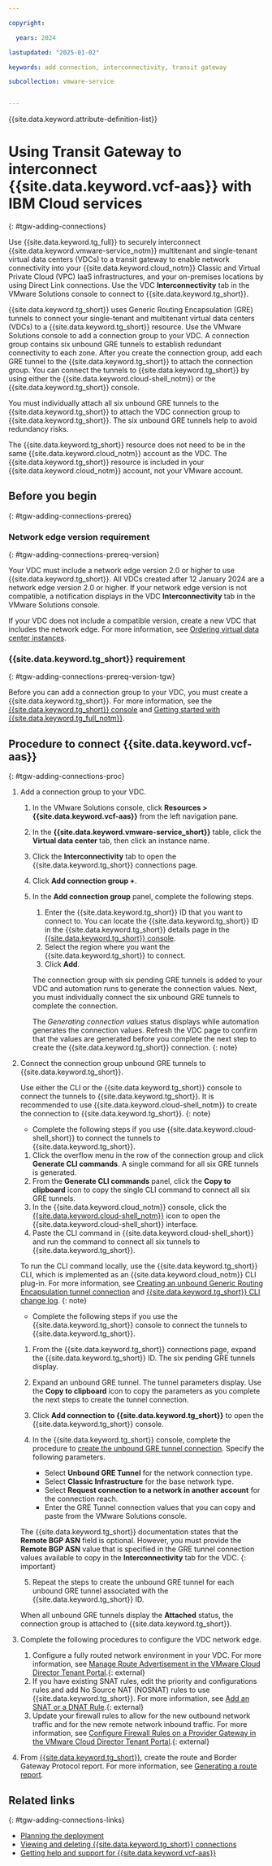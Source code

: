 ```yaml
---

copyright:

  years: 2024

lastupdated: "2025-01-02"

keywords: add connection, interconnectivity, transit gateway

subcollection: vmware-service


---
```


{{site.data.keyword.attribute-definition-list}}

# Using Transit Gateway to interconnect {{site.data.keyword.vcf-aas}} with IBM Cloud services
{: #tgw-adding-connections}

Use {{site.data.keyword.tg_full}} to securely interconnect {{site.data.keyword.vmware-service_notm}} multitenant and single-tenant virtual data centers (VDCs) to a transit gateway to enable network connectivity into your {{site.data.keyword.cloud_notm}} Classic and Virtual Private Cloud (VPC) IaaS infrastructures, and your on-premises locations by using Direct Link connections. Use the VDC **Interconnectivity** tab in the VMware Solutions console to connect to {{site.data.keyword.tg_short}}.

{{site.data.keyword.tg_short}} uses Generic Routing Encapsulation (GRE) tunnels to connect your single-tenant and multitenant virtual data centers (VDCs) to a {{site.data.keyword.tg_short}} resource. Use the VMware Solutions console to add a connection group to your VDC. A connection group contains six unbound GRE tunnels to establish redundant connectivity to each zone. After you create the connection group, add each GRE tunnel to the {{site.data.keyword.tg_short}} to attach the connection group. You can connect the tunnels to {{site.data.keyword.tg_short}} by using either the {{site.data.keyword.cloud-shell_notm}} or the {{site.data.keyword.tg_short}} console.

You must individually attach all six unbound GRE tunnels to the {{site.data.keyword.tg_short}} to attach the VDC connection group to {{site.data.keyword.tg_short}}. The six unbound GRE tunnels help to avoid redundancy risks.

The {{site.data.keyword.tg_short}} resource does not need to be in the same {{site.data.keyword.cloud_notm}} account as the VDC. The {{site.data.keyword.tg_short}} resource is included in your {{site.data.keyword.cloud_notm}} account, not your VMware account.

## Before you begin
{: #tgw-adding-connections-prereq}

### Network edge version requirement
{: #tgw-adding-connections-prereq-version}

Your VDC must include a network edge version 2.0 or higher to use {{site.data.keyword.tg_short}}. All VDCs created after 12 January 2024 are a network edge version 2.0 or higher. If your network edge version is not compatible, a notification displays in the VDC **Interconnectivity** tab in the VMware Solutions console.

If your VDC does not include a compatible version, create a new VDC that includes the network edge. For more information, see [Ordering virtual data center instances](/docs/vmware-service?topic=vmware-service-vdc-adding).

### {{site.data.keyword.tg_short}} requirement
{: #tgw-adding-connections-prereq-version-tgw}

Before you can add a connection group to your VDC, you must create a {{site.data.keyword.tg_short}}. For more information, see the [{{site.data.keyword.tg_short}} console](https://cloud.ibm.com/interconnectivity/transit/provision) and [Getting started with {{site.data.keyword.tg_full_notm}}](/docs/transit-gateway?topic=transit-gateway-getting-started).

## Procedure to connect {{site.data.keyword.vcf-aas}}
{: #tgw-adding-connections-proc}

1. Add a connection group to your VDC.
   1. In the VMware Solutions console, click **Resources > {{site.data.keyword.vcf-aas}}** from the left navigation pane.
   2. In the **{{site.data.keyword.vmware-service_short}}** table, click the **Virtual data center** tab, then click an instance name.
   3. Click the **Interconnectivity** tab to open the {{site.data.keyword.tg_short}} connections page.
   4. Click **Add connection group +**.
   5. In the **Add connection group** panel, complete the following steps.
      1. Enter the {{site.data.keyword.tg_short}} ID that you want to connect to. You can locate the {{site.data.keyword.tg_short}} ID in the {{site.data.keyword.tg_short}} details page in the [{{site.data.keyword.tg_short}} console](https://cloud.ibm.com/interconnectivity/transit/provision).
      2. Select the region where you want the {{site.data.keyword.tg_short}} to connect.
      3. Click **Add**.

      The connection group with six pending GRE tunnels is added to your VDC and automation runs to generate the connection values. Next, you must individually connect the six unbound GRE tunnels to complete the connection.

      The *Generating connection values* status displays while automation generates the connection values. Refresh the VDC page to confirm that the values are generated before you complete the next step to create the {{site.data.keyword.tg_short}} connection.
      {: note}

2. Connect the connection group unbound GRE tunnels to {{site.data.keyword.tg_short}}.

   Use either the CLI or the {{site.data.keyword.tg_short}} console to connect the tunnels to {{site.data.keyword.tg_short}}. It is recommended to use {{site.data.keyword.cloud-shell_notm}} to create the connection to {{site.data.keyword.tg_short}}.
   {: note}

   * Complete the following steps if you use {{site.data.keyword.cloud-shell_short}} to connect the tunnels to {{site.data.keyword.tg_short}}.
   1. Click the overflow menu in the row of the connection group and click **Generate CLI commands**. A single command for all six GRE tunnels is generated.
   2. From the **Generate CLI commands** panel, click the **Copy to clipboard** icon to copy the single CLI command to connect all six GRE tunnels.
   3. In the {{site.data.keyword.cloud_notm}} console, click the [{{site.data.keyword.cloud-shell_notm}}](https://cloud.ibm.com/shell) icon to open the {{site.data.keyword.cloud-shell_short}} interface.
   4. Paste the CLI command in {{site.data.keyword.cloud-shell_short}} and run the command to connect all six tunnels to {{site.data.keyword.tg_short}}.

   To run the CLI command locally, use the {{site.data.keyword.tg_short}} CLI, which is implemented as an {{site.data.keyword.cloud_notm}} CLI plug-in. For more information, see [Creating an unbound Generic Routing Encapsulation tunnel connection](/docs/transit-gateway?topic=transit-gateway-unbound-gre-connection&interface=cli) and [{{site.data.keyword.tg_short}} CLI change log](/docs/transit-gateway?topic=transit-gateway-cli-change-log&interface=cli).
   {: note}

   * Complete the following steps if you use the {{site.data.keyword.tg_short}} console to connect the tunnels to {{site.data.keyword.tg_short}}.
   1. From the {{site.data.keyword.tg_short}} connections page, expand the {{site.data.keyword.tg_short}} ID. The six pending GRE tunnels display.
   2. Expand an unbound GRE tunnel. The tunnel parameters display. Use the **Copy to clipboard** icon to copy the parameters as you complete the next steps to create the tunnel connection.
   3. Click **Add connection to {{site.data.keyword.tg_short}}** to open the {{site.data.keyword.tg_short}} console.
   4. In the {{site.data.keyword.tg_short}} console, complete the procedure to [create the unbound GRE tunnel connection](/docs/transit-gateway?topic=transit-gateway-unbound-gre-connection&interface=ui). Specify the following parameters.

      * Select **Unbound GRE Tunnel** for the network connection type.
      * Select **Classic Infrastructure** for the base network type.
      * Select **Request connection to a network in another account** for the connection reach.
      * Enter the GRE Tunnel connection values that you can copy and paste from the VMware Solutions console.

   The {{site.data.keyword.tg_short}} documentation states that the **Remote BGP ASN** field is optional. However, you must provide the **Remote BGP ASN** value that is specified in the GRE tunnel connection values available to copy in the **Interconnectivity** tab for the VDC.
   {: important}

   5. Repeat the steps to create the unbound GRE tunnel for each unbound GRE tunnel associated with the {{site.data.keyword.tg_short}} ID.

   When all unbound GRE tunnels display the **Attached** status, the connection group is attached to {{site.data.keyword.tg_short}}.

3. Complete the following procedures to configure the VDC network edge.
   1. Configure a fully routed network environment in your VDC. For more information, see [Manage Route Advertisement in the VMware Cloud Director Tenant Portal](https://techdocs.broadcom.com/us/en/vmware-cis/cloud-director/vmware-cloud-director/10-5/map-for-vmware-cloud-director-tenant-portal-guide-10-5/working-with-networks-tenant/managing-nsx-t-edge-gateways-in-vcd-tenant/configure-dedicated-provider-gateway-services-tenant/route-advertisement-tenant.html).{: external}
   2. If you have existing SNAT rules, edit the priority and configurations rules and add No Source NAT (NOSNAT) rules to use {{site.data.keyword.tg_short}}. For more information, see [Add an SNAT or a DNAT Rule](https://techdocs.broadcom.com/us/en/vmware-cis/cloud-director/vmware-cloud-director/10-6.html).{: external}
   3. Update your firewall rules to allow for the new outbound network traffic and for the new remote network inbound traffic. For more information, see [Configure Firewall Rules on a Provider Gateway in the VMware Cloud Director Tenant Portal](https://techdocs.broadcom.com/us/en/vmware-cis/cloud-director/vmware-cloud-director/10-5/map-for-vmware-cloud-director-tenant-portal-guide-10-5/working-with-networks-tenant/working-with-provider-gateways-tenant/configure-firewall-rules-on-a-provider-gateway-tenant.html).{: external}

4.  From [{{site.data.keyword.tg_short}}](https://cloud.ibm.com/interconnectivity/transit/provision), create the route and Border Gateway Protocol report. For more information, see [Generating a route report](/docs/transit-gateway?topic=transit-gateway-route-reports&interface=ui).

## Related links
{: #tgw-adding-connections-links}

* [Planning the deployment](/docs/vmware-service?topic=vmware-service-tenant-plan-deploy)
* [Viewing and deleting {{site.data.keyword.tg_short}} connections](/docs/vmware-service?topic=vmware-service-tgw-viewing-deleting-connections)
* [Getting help and support for {{site.data.keyword.vcf-aas}}](/docs/vmware-service?topic=vmware-service-support)

